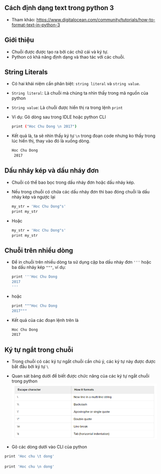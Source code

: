 ## Cách định dạng text trong python 3

- Tham khảo: https://www.digitalocean.com/community/tutorials/how-to-format-text-in-python-3

## Giới thiệu

- Chuỗi được được tạo ra bởi các chữ cái và ký tự. 
- Python có khả năng định dạng và thao tác với các chuỗi.

## String Literals

- Có hai khái niệm cần phân biệt: `string literal` và `string value`.
- `String literal`: Là chuỗi mà chúng ta nhìn thấy trong mã nguồn của python
- `String value`: Là chuỗi được hiển thị ra trong lệnh `print`
- Ví dụ: Gõ dòng sau trong IDLE hoặc python CLI
	```sh
	print ("Hoc Chu Dong \n 2017")
	```

- Kết quả là, ta sẽ nhìn thấy ký tự `\n` trong đoạn code nhưng ko thấy trong lúc hiển thị, thay vào đó là xuống dòng.
	```sh
	Hoc Chu Dong
	 2017
	```

## Dấu nháy kép và dấu nháy đơn

- Chuỗi có thể bao bọc trong dấu nháy đơn hoặc dấu nháy kép.
- Nếu trong chuỗi có chứa các dấu nháy đơn thì bao đóng chuỗi là dấu nháy kép và ngược lại
	```sh
	my_str = 'Hoc Chu Dong"s'
	print my_str
	```

- Hoặc
	```sh
	my_str = 'Hoc Chu Dong"s'
	print my_str
	```

## Chuỗi trên nhiều dòng

- Để in chuỗi trên nhiều dòng ta sử dụng cặp ba dấu nháy đơn `'''` hoặc ba dấu nháy kép `"""`, ví dụ:
	```sh
	print '''Hoc Chu Dong
	2017
	'''
	```

- hoặc 
	```sh
	print """Hoc Chu Dong
	2017"""
	```

- Kết quả của các đoạn lệnh trên là
	```sh
	Hoc Chu Dong
	2017
	```

## Ký tự ngắt trong chuỗi

- Trong chuỗi có các ký tự ngắt chuỗi cần chú ý, các ký tự này được được bắt đầu bởi ký tự `\`
- Quan sát bảng dưới để biết được chức năng của các ký tự ngắt chuỗi trong python
![Ngắt chuỗi](../images/bt-string03.png)

- Gõ các dòng dưới vào CLI của python

```sh
print 'Hoc chu \t dong'

print 'Hoc chu \n dong'
```